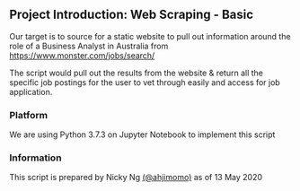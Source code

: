 ## Project Introduction: Web Scraping - Basic
Our target is to source for a static website to pull out information around the role of a Business Analyst in Australia from https://www.monster.com/jobs/search/

The script would pull out the results from the website & return all the specific job postings for the user to vet through easily and access for job application.

### Platform
We are using Python 3.7.3 on Jupyter Notebook to implement this script

### Information
This script is prepared by Nicky Ng [(@ahjimomo)](https://github.com/ahjimomo) as of 13 May 2020
